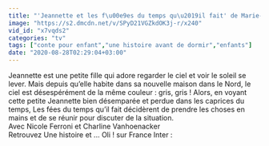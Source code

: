 ```yaml
---
title: "'Jeannette et les f\u00e9es du temps qu\u2019il fait' de Marie-Pierre Planchon"
image: "https://s2.dmcdn.net/v/SPyD21VGZkdOK3j-r/x240"
vid_id: "x7vqds2"
categories: "tv"
tags: ["conte pour enfant","une histoire avant de dormir","enfants"]
date: "2020-08-28T02:29:04+03:00"
---
```

Jeannette est une petite fille qui adore regarder le ciel et voir le soleil se lever. Mais depuis qu’elle habite dans sa nouvelle maison dans le Nord, le ciel est désespérément de la même couleur : gris, gris ! Alors, en voyant cette petite Jeannette bien désemparée et perdue dans les caprices du temps, Les fées du temps qu’il fait décidèrent de prendre les choses en mains et de se réunir pour discuter de la situation.  <br>Avec Nicole Ferroni et Charline Vanhoenacker  <br>Retrouvez Une histoire et ... Oli ! sur France Inter : 

